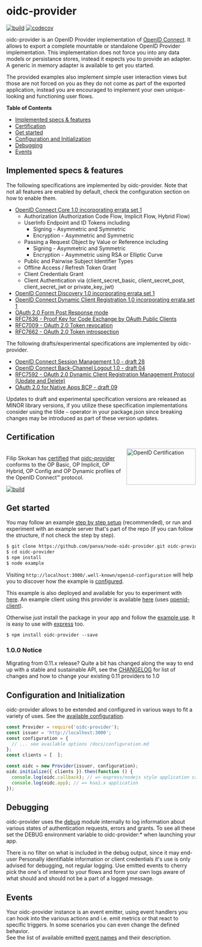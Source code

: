 # oidc-provider

[![build][travis-image]][travis-url] [![codecov][codecov-image]][codecov-url]

oidc-provider is an OpenID Provider implementation of [OpenID Connect][openid-connect]. It allows to
export a complete mountable or standalone OpenID Provider implementation. This implementation does
not force you into any data models or persistance stores, instead it expects you to provide an
adapter. A generic in memory adapter is available to get you started.

The provided examples also implement simple user interaction views but those are not forced on you
as they do not come as part of the exported application, instead you are encouraged to implement
your own unique-looking and functioning user flows.

**Table of Contents**

<!-- TOC START min:2 max:2 link:true update:true -->
  - [Implemented specs & features](#implemented-specs--features)
  - [Certification](#certification)
  - [Get started](#get-started)
  - [Configuration and Initialization](#configuration-and-initialization)
  - [Debugging](#debugging)
  - [Events](#events)

<!-- TOC END -->

## Implemented specs & features

The following specifications are implemented by oidc-provider. Note that not all features are
enabled by default, check the configuration section on how to enable them.

- [OpenID Connect Core 1.0 incorporating errata set 1][feature-core]
  - Authorization (Authorization Code Flow, Implicit Flow, Hybrid Flow)
  - UserInfo Endpoint and ID Tokens including
    - Signing - Asymmetric and Symmetric
    - Encryption - Asymmetric and Symmetric
  - Passing a Request Object by Value or Reference including
    - Signing - Asymmetric and Symmetric
    - Encryption - Asymmetric using RSA or Elliptic Curve
  - Public and Pairwise Subject Identifier Types
  - Offline Access / Refresh Token Grant
  - Client Credentials Grant
  - Client Authentication via (client_secret_basic, client_secret_post, client_secret_jwt or private_key_jwt)
- [OpenID Connect Discovery 1.0 incorporating errata set 1][feature-discovery]
- [OpenID Connect Dynamic Client Registration 1.0 incorporating errata set 1][feature-registration]
- [OAuth 2.0 Form Post Response mode][feature-form-post]
- [RFC7636 - Proof Key for Code Exchange by OAuth Public Clients][feature-pixy]
- [RFC7009 - OAuth 2.0 Token revocation][feature-revocation]
- [RFC7662 - OAuth 2.0 Token introspection][feature-introspection]

The following drafts/experimental specifications are implemented by oidc-provider.
- [OpenID Connect Session Management 1.0 - draft 28][feature-session-management]
- [OpenID Connect Back-Channel Logout 1.0 - draft 04][feature-backchannel-logout]
- [RFC7592 - OAuth 2.0 Dynamic Client Registration Management Protocol (Update and Delete)][feature-registration-management]
- [OAuth 2.0 for Native Apps BCP - draft 09][feature-oauth-native-apps]

Updates to draft and experimental specification versions are released as MINOR library versions,
if you utilize these specification implementations consider using the tilde `~` operator in your
package.json since breaking changes may be introduced as part of these version updates.


## Certification
[<img width="184" height="96" align="right" src="https://cdn.rawgit.com/panva/node-oidc-provider/acd3ebf2/OpenID_Certified.png" alt="OpenID Certification">][openid-certified-link]  
Filip Skokan has [certified][openid-certified-link] that [oidc-provider][npm-url]
conforms to the OP Basic, OP Implicit, OP Hybrid, OP Config and OP Dynamic profiles
of the OpenID Connect™ protocol.

[![build][conformance-image]][conformance-url]

## Get started
You may follow an example [step by step setup][example-repo] (recommended), or run and experiment with an
example server that's part of the repo (if you can follow the structure, if not check the step by step).

```bash
$ git clone https://github.com/panva/node-oidc-provider.git oidc-provider
$ cd oidc-provider
$ npm install
$ node example
```
Visiting `http://localhost:3000/.well-known/openid-configuration` will help you to discover how the
example is [configured](/example).

This example is also deployed and available for you to experiment with [here][heroku-example].
An example client using this provider is available [here][heroku-example-client]
(uses [openid-client][openid-client]).

Otherwise just install the package in your app and follow the [example use](/example/index.js).
It is easy to use with [express](/example/express.js) too.
```
$ npm install oidc-provider --save
```


### 1.0.0 Notice
Migrating from 0.11.x release? Quite a bit has changed along the way to end up with a stable and
sustainable API, see the [CHANGELOG](/CHANGELOG.md#version-100) for list of changes and how to
change your existing 0.11 providers to 1.0


## Configuration and Initialization
oidc-provider allows to be extended and configured in various ways to fit a variety of uses. See
the [available configuration](/docs/configuration.md).

```js
const Provider = require('oidc-provider');
const issuer = 'http://localhost:3000';
const configuration = {
  // ... see available options /docs/configuration.md
};
const clients = [  ];

const oidc = new Provider(issuer, configuration);
oidc.initialize({ clients }).then(function () {
  console.log(oidc.callback); // => express/nodejs style application callback (req, res)
  console.log(oidc.app); // => koa1.x application
});
```


## Debugging
oidc-provider uses the [debug][debug-link] module internally to log information about various states
of authentication requests, errors and grants. To see all these set the DEBUG environment variable
to oidc-provider:* when launching your app.

There is no filter on what is included in the debug output, since it may end-user Personally
identifiable information or client credentials it's use is only advised for debugging, not regular
logging. Use emitted events to cherry pick the one's of interest to your flows and form your own
logs aware of what should and should not be a part of a logged message.


## Events
Your oidc-provider instance is an event emitter, using event handlers you can hook into the various
actions and i.e. emit metrics or that react to specific triggers. In some scenarios you can even
change the defined behavior.  
See the list of available emitted [event names](/docs/events.md) and their description.


[travis-image]: https://img.shields.io/travis/panva/node-oidc-provider/master.svg?style=flat-square&maxAge=7200
[travis-url]: https://travis-ci.org/panva/node-oidc-provider
[conformance-image]: https://img.shields.io/travis/panva/oidc-provider-conformance-tests/master.svg?style=flat-square&maxAge=7200&label=conformance%20build%20status
[conformance-url]: https://github.com/panva/oidc-provider-conformance-tests
[codecov-image]: https://img.shields.io/codecov/c/github/panva/node-oidc-provider/master.svg?style=flat-square&maxAge=7200
[codecov-url]: https://codecov.io/gh/panva/node-oidc-provider
[npm-url]: https://www.npmjs.com/package/oidc-provider
[openid-certified-link]: http://openid.net/certification/
[openid-connect]: http://openid.net/connect/
[feature-core]: http://openid.net/specs/openid-connect-core-1_0.html
[feature-discovery]: http://openid.net/specs/openid-connect-discovery-1_0.html
[feature-registration]: http://openid.net/specs/openid-connect-registration-1_0.html
[feature-session-management]: http://openid.net/specs/openid-connect-session-1_0-28.html
[feature-form-post]: http://openid.net/specs/oauth-v2-form-post-response-mode-1_0.html
[feature-revocation]: https://tools.ietf.org/html/rfc7009
[feature-introspection]: https://tools.ietf.org/html/rfc7662
[feature-thumbprint]: https://tools.ietf.org/html/rfc7638
[feature-pixy]: https://tools.ietf.org/html/rfc7636
[node-jose]: https://github.com/cisco/node-jose
[example-repo]: https://github.com/panva/node-oidc-provider-example
[heroku-example]: https://guarded-cliffs-8635.herokuapp.com/.well-known/openid-configuration
[heroku-example-client]: https://tranquil-reef-95185.herokuapp.com/client
[openid-client]: https://github.com/panva/node-openid-client
[feature-backchannel-logout]: http://openid.net/specs/openid-connect-backchannel-1_0-04.html
[feature-registration-management]: https://tools.ietf.org/html/rfc7592
[feature-oauth-native-apps]: https://tools.ietf.org/html/draft-ietf-oauth-native-apps-09
[debug-link]: https://github.com/visionmedia/debug
